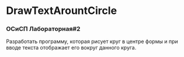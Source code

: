# DrawTextArountCircle
### ОСиСП Лабораторная#2
Разработать программу, которая рисует круг в центре формы и при вводе текста отображает его вокруг данного круга. 
